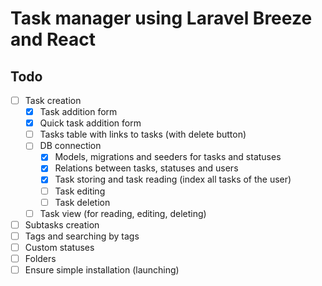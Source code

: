 # Task manager using Laravel Breeze and React

## Todo
- [ ] Task creation
  - [x] Task addition form
  - [x] Quick task addition form
  - [ ] Tasks table with links to tasks (with delete button)
  - [ ] DB connection 
    - [x] Models, migrations and seeders for tasks and statuses
    - [x] Relations between tasks, statuses and users
    - [x] Task storing and task reading (index all tasks of the user)
    - [ ] Task editing
    - [ ] Task deletion
  - [ ] Task view (for reading, editing, deleting)
- [ ] Subtasks creation 
- [ ] Tags and searching by tags
- [ ] Custom statuses
- [ ] Folders
- [ ] Ensure simple installation (launching)
